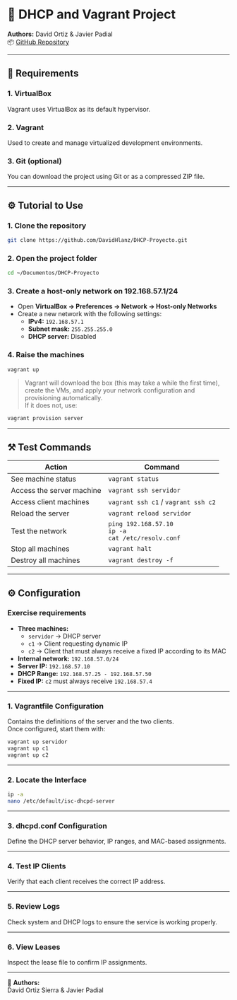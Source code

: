 # 🧩 DHCP and Vagrant Project  
**Authors:** David Ortiz & Javier Padial  
📦 [GitHub Repository](https://github.com/DavidHlanz/DHCP-Proyecto)

---

## 🧰 Requirements

### 1. VirtualBox  
Vagrant uses VirtualBox as its default hypervisor.

### 2. Vagrant  
Used to create and manage virtualized development environments.

### 3. Git (optional)  
You can download the project using Git or as a compressed ZIP file.

---

## ⚙️ Tutorial to Use

### 1. Clone the repository
```bash
git clone https://github.com/DavidHlanz/DHCP-Proyecto.git
```

### 2. Open the project folder
```bash
cd ~/Documentos/DHCP-Proyecto
```

### 3. Create a host-only network on 192.168.57.1/24  
- Open **VirtualBox → Preferences → Network → Host-only Networks**
- Create a new network with the following settings:
  - **IPv4:** `192.168.57.1`
  - **Subnet mask:** `255.255.255.0`
  - **DHCP server:** Disabled

### 4. Raise the machines
```bash
vagrant up
```
> Vagrant will download the box (this may take a while the first time), create the VMs, and apply your network configuration and provisioning automatically.  
> If it does not, use:
```bash
vagrant provision server
```

---

## ⚒️ Test Commands

| Action | Command |
|--------|----------|
| See machine status | `vagrant status` |
| Access the server machine | `vagrant ssh servidor` |
| Access client machines | `vagrant ssh c1` / `vagrant ssh c2` |
| Reload the server | `vagrant reload servidor` |
| Test the network | `ping 192.168.57.10`<br>`ip -a`<br>`cat /etc/resolv.conf` |
| Stop all machines | `vagrant halt` |
| Destroy all machines | `vagrant destroy -f` |

---

## ⚙️ Configuration

### Exercise requirements
- **Three machines:**
  - `servidor` → DHCP server  
  - `c1` → Client requesting dynamic IP  
  - `c2` → Client that must always receive a fixed IP according to its MAC  
- **Internal network:** `192.168.57.0/24`
- **Server IP:** `192.168.57.10`
- **DHCP Range:** `192.168.57.25 - 192.168.57.50`
- **Fixed IP:** `c2` must always receive `192.168.57.4`

---

### 1. Vagrantfile Configuration  
Contains the definitions of the server and the two clients.  
Once configured, start them with:
```bash
vagrant up servidor
vagrant up c1
vagrant up c2
```

---

### 2. Locate the Interface  
```bash
ip -a
nano /etc/default/isc-dhcpd-server
```

---

### 3. dhcpd.conf Configuration  
Define the DHCP server behavior, IP ranges, and MAC-based assignments.

---

### 4. Test IP Clients  
Verify that each client receives the correct IP address.

---

### 5. Review Logs  
Check system and DHCP logs to ensure the service is working properly.

---

### 6. View Leases  
Inspect the lease file to confirm IP assignments.

---

📘 **Authors:**  
David Ortiz Sierra & Javier Padial  
